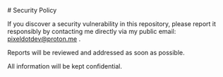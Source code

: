 \# Security Policy



If you discover a security vulnerability in this repository, please report it responsibly by contacting me directly via my public email: pixeldotdev@proton.me .



Reports will be reviewed and addressed as soon as possible. 

All information will be kept confidential.



